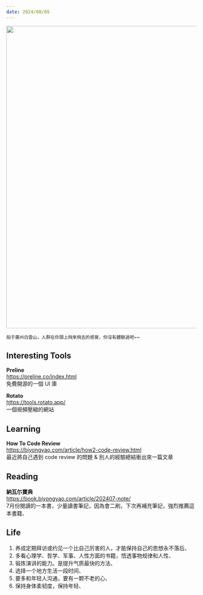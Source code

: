 ```yaml
---
date: 2024/08/05
---
```


<img src="https://gz-blog-storage-1252787757.cos.ap-guangzhou.myqcloud.com/weekly/2024/08/08header.jpg?imageMogr2/format/webp" width="800" />

<small>拍于廣州白雲山，人群在你頭上飛來飛去的感覺，你沒有體驗過吧~~</small>

## Interesting Tools

**Preline**  
<https://preline.co/index.html>  
免費開源的一個 UI 庫

**Rotato**  
<https://tools.rotato.app/>  
一個視頻壓縮的網站

## Learning

**How To Code Review**  
<https://biyongyao.com/article/how2-code-review.html>  
最近將自己遇到 code review 的問題 & 別人的經驗總結衝出來一篇文章

## Reading
**納瓦尓寶典**  
<https://book.biyongyao.com/article/202407-note/>  
7月份閱讀的一本書，少量讀書筆記，因為會二刷，下次再補充筆記，強烈推薦這本書籍、

## Life

1. 养成定期拜访或约见一个比自己厉害的人，才能保持自己的思想永不落后、
2. 多看心理学、哲学、军事、人性方面的书籍，悟透事物规律和人性、
3. 锻炼演讲的能力。是提升气质最快的方法、
4. 选择一个地方生活一段时间、
5. 要多和年轻人沟通，要有一颗不老的心、
6. 保持身体柔韧度，保持年轻、

